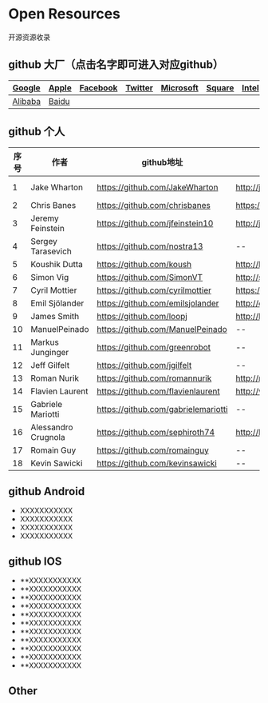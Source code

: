 ﻿# Open Resources

  开源资源收录

## github 大厂（点击名字即可进入对应github）

| [Google](https://github.com/google) | [Apple](https://github.com/apple) | [Facebook](https://github.com/facebook)  |[Twitter](https://github.com/twitter)    | [Microsoft](https://github.com/microsoft)          |  [Square](https://github.com/square)   |   [Intel](https://github.com/intel)      |      [IBM](https://github.com/ibm)          |       [Tencent](https://github.com/tencent)     |
| ----| ---------------------------------------- | ------------------- | ---------------- |---------------- |---------------- |---------------- |---------------- |---------------- |
| [Alibaba](https://github.com/alibaba) | [Baidu](https://github.com/baidu) |  |  |  |


## github 个人

| 序号 | 作者                                      | github地址                |博客地址               | 描述               |
| ----| ---------------------------------------- | ------------------- | ---------------- |---------------- |
| 1 | Jake Wharton | https://github.com/JakeWharton | http://jakewharton.com/ |For Android|
| 2 | Chris Banes | https://github.com/chrisbanes | https://chris.banes.me/ | -- |
| 3 | Jeremy Feinstein | https://github.com/jfeinstein10 | http://jeremyfeinstein.com/ | -- |
| 4 | Sergey Tarasevich | https://github.com/nostra13 | -- | -- |
| 5 | Koushik Dutta | https://github.com/koush | http://koush.com/ | -- |
| 6 | Simon Vig  | https://github.com/SimonVT | http://simonvt.net/ | -- |
| 7 | Cyril Mottier | https://github.com/cyrilmottier | https://cyrilmottier.com/ | -- |
| 8 | Emil Sjölander | https://github.com/emilsjolander | http://emilsjolander.se/ | -- |
| 9 | James Smith | https://github.com/loopj | http://loopj.com/ | -- |
| 10 | ManuelPeinado | https://github.com/ManuelPeinado | -- | -- |
| 11 | Markus Junginger | https://github.com/greenrobot | -- | -- |
| 12 | Jeff Gilfelt | https://github.com/jgilfelt | -- | -- |
| 13 | Roman Nurik | https://github.com/romannurik | http://roman.nurik.net/ | -- |
| 14 | Flavien Laurent | https://github.com/flavienlaurent | http://www.flavienlaurent.com/ | -- |
| 15 | Gabriele Mariotti | https://github.com/gabrielemariotti | -- | -- |
| 16 | Alessandro Crugnola | https://github.com/sephiroth74 | http://blog.sephiroth.it/ | -- |
| 17 | Romain Guy | https://github.com/romainguy | -- | -- |
| 18 | Kevin Sawicki | https://github.com/kevinsawicki | -- | -- |



## github Android

- XXXXXXXXXXX
- XXXXXXXXXXX
- XXXXXXXXXXX
- XXXXXXXXXXX

## github IOS

- **XXXXXXXXXXX
- **XXXXXXXXXXX
- **XXXXXXXXXXX
- **XXXXXXXXXXX
- **XXXXXXXXXXX
- **XXXXXXXXXXX
- **XXXXXXXXXXX
- **XXXXXXXXXXX
- **XXXXXXXXXXX
- **XXXXXXXXXXX
- **XXXXXXXXXXX




## Other

